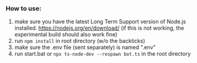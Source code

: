 ### How to use:

1. make sure you have the latest Long Term Support version of Node.js installed. https://nodejs.org/en/download/ (if this is not working, the experimental build should also work fine) 
2. run `npm install` in root directory (w/o the backticks)
3. make sure the .env file (sent separately) is named ".env"
4. run start.bat or `npx ts-node-dev --respawn bot.ts` in the root directory